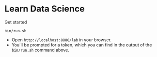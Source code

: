 # Learn Data Science

Get started

```
bin/run.sh
```

- Open `http://localhost:8888/lab` in your browser.
- You'll be prompted for a token, which you can find in the output of the `bin/run.sh` command above.
